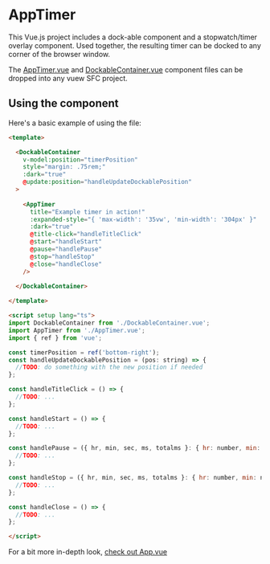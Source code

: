 # AppTimer

This Vue.js project includes a dock-able component and a stopwatch/timer overlay component. Used together, the resulting timer can be docked to any corner of the browser window.

The [AppTimer.vue](src/AppTimer.vue) and [DockableContainer.vue](src/DockableContainer.vue) component files can be dropped into any vuew SFC project.

## Using the component

Here's a basic example of using the file:

```html
<template>

  <DockableContainer 
    v-model:position="timerPosition"
    style="margin: .75rem;"
    :dark="true"
    @update:position="handleUpdateDockablePosition"
  >
    
    <AppTimer 
      title="Example timer in action!"
      :expanded-style="{ 'max-width': '35vw', 'min-width': '304px' }"
      :dark="true"
      @title-click="handleTitleClick"
      @start="handleStart"
      @pause="handlePause"
      @stop="handleStop"
      @close="handleClose" 
    />
  
  </DockableContainer>

</template>

<script setup lang="ts">
import DockableContainer from './DockableContainer.vue';
import AppTimer from './AppTimer.vue';
import { ref } from 'vue';

const timerPosition = ref('bottom-right');
const handleUpdateDockablePosition = (pos: string) => {
  //TODO: do something with the new position if needed
};

const handleTitleClick = () => {
  //TODO: ...
};

const handleStart = () => {
  //TODO: ...
};

const handlePause = ({ hr, min, sec, ms, totalms }: { hr: number, min: number, sec: number, ms: number, totalms: number }) => {
  //TODO: ...
};

const handleStop = ({ hr, min, sec, ms, totalms }: { hr: number, min: number, sec: number, ms: number, totalms: number }) => {
  //TODO: ...
};

const handleClose = () => {
  //TODO: ...
};

</script>
```

For a bit more in-depth look, [check out App.vue](src/App.vue)
